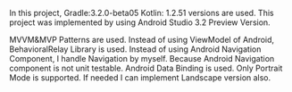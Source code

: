 In this project,
   Gradle:3.2.0-beta05
   Kotlin: 1.2.51 versions are used.
This project was implemented by using Android Studio 3.2 Preview Version.

MVVM&MVP Patterns are used. 
Instead of using ViewModel of Android, BehavioralRelay Library is used.
Instead of using Android Navigation Component, I handle Navigation by myself. Because Android Navigation component is not unit testable.
Android Data Binding is used.
Only Portrait Mode is supported. If needed I can implement Landscape version also.